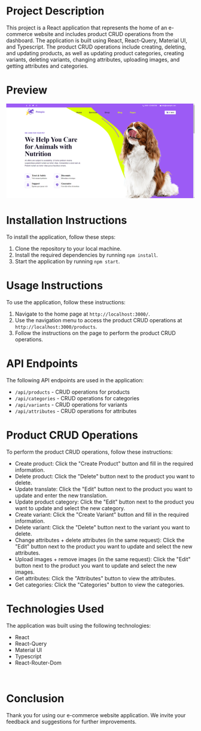 # Project Description
This project is a React application that represents the home of an e-commerce website and includes product CRUD operations from the dashboard. The application is built using React, React-Query, Material UI, and Typescript. The product CRUD operations include creating, deleting, and updating products, as well as updating product categories, creating variants, deleting variants, changing attributes, uploading images, and getting attributes and categories.

# Preview

![Preview](Petopia.png)

# Installation Instructions
To install the application, follow these steps:
1. Clone the repository to your local machine.
2. Install the required dependencies by running `npm install`.
3. Start the application by running `npm start`.

# Usage Instructions
To use the application, follow these instructions:
1. Navigate to the home page at `http://localhost:3000/`.
2. Use the navigation menu to access the product CRUD operations at `http://localhost:3000/products`.
3. Follow the instructions on the page to perform the product CRUD operations.

# API Endpoints
The following API endpoints are used in the application:
- `/api/products` - CRUD operations for products
- `/api/categories` - CRUD operations for categories
- `/api/variants` - CRUD operations for variants
- `/api/attributes` - CRUD operations for attributes

# Product CRUD Operations
To perform the product CRUD operations, follow these instructions:
- Create product: Click the "Create Product" button and fill in the required information.
- Delete product: Click the "Delete" button next to the product you want to delete.
- Update translate: Click the "Edit" button next to the product you want to update and enter the new translation.
- Update product category: Click the "Edit" button next to the product you want to update and select the new category.
- Create variant: Click the "Create Variant" button and fill in the required information.
- Delete variant: Click the "Delete" button next to the variant you want to delete.
- Change attributes + delete attributes (in the same request): Click the "Edit" button next to the product you want to update and select the new attributes.
- Upload images + remove images (in the same request): Click the "Edit" button next to the product you want to update and select the new images.
- Get attributes: Click the "Attributes" button to view the attributes.
- Get categories: Click the "Categories" button to view the categories.


# Technologies Used
The application was built using the following technologies:
- React
- React-Query
- Material UI
- Typescript
- React-Router-Dom

</br>

# Conclusion
Thank you for using our e-commerce website application. We invite your feedback and suggestions for further improvements.